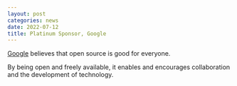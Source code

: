 ```yaml
---
layout: post
categories: news
date: 2022-07-12
title: Platinum Sponsor, Google
---
```


[Google](https://opensource.google/) believes that open source is good for everyone.

By being open and freely available, it enables and encourages collaboration and the development of technology.

